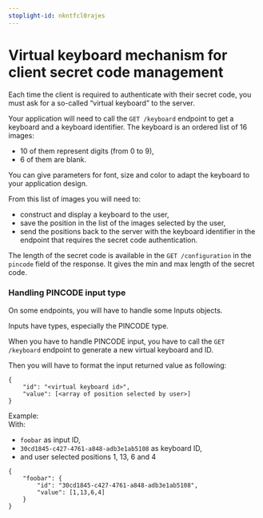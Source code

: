 ```yaml
---
stoplight-id: nkntfcl0rajes
---
```


# Virtual keyboard mechanism for client secret code management

Each time the client is required to authenticate with their secret code, you must ask for a so-called “virtual keyboard” to the server. 

Your application will need to call the `GET /keyboard` endpoint to get a keyboard and a keyboard identifier. The keyboard is an ordered list of 16 images:
* 10 of them represent digits (from 0 to 9),
* 6 of them are blank. 

You can give parameters for font, size and color to adapt the keyboard to your application design. 

From this list of images you will need to:
* construct and display a keyboard to the user, 
* save the position in the list of the images selected by the user,
* send the positions back to the server with the keyboard identifier in the endpoint that requires the secret code authentication.

The length of the secret code is available in the `GET /configuration` in the `pincode` field of the response. It gives the min and max length of the secret code. 

### Handling PINCODE input type

On some endpoints, you will have to handle some Inputs objects.

Inputs have types, especially the PINCODE type.

When you have to handle PINCODE input, you have to call the `GET /keyboard` endpoint to generate a new virtual keyboard and ID.

Then you will have to format the input returned value as following:

```
{
    "id": "<virtual keyboard id>",
    "value": [<array of position selected by user>]
}
```

Example:  
With: 
* `foobar` as input ID,
* `30cd1845-c427-4761-a848-adb3e1ab5108` as keyboard ID,
* and user selected positions 1, 13, 6 and 4

```
{
    "foobar": {
        "id": "30cd1845-c427-4761-a848-adb3e1ab5108",
        "value": [1,13,6,4]
    }
}
```
